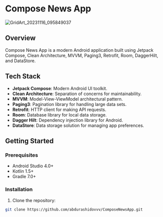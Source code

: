 # Compose News App

![GridArt_20231116_095849037](https://github.com/abdurashidovvv/ComposeNewsApp/assets/105719873/361995a5-51e5-44e9-8b77-5c5ae53dbc1f)

## Overview

Compose News App is a modern Android application built using Jetpack Compose, Clean Architecture, MVVM, Paging3, Retrofit, Room, DaggerHilt, and DataStore.


## Tech Stack

- **Jetpack Compose**: Modern Android UI toolkit.
- **Clean Architecture**: Separation of concerns for maintainability.
- **MVVM**: Model-View-ViewModel architectural pattern.
- **Paging3**: Pagination library for handling large data sets.
- **Retrofit**: HTTP client for making API requests.
- **Room**: Database library for local data storage.
- **Dagger Hilt**: Dependency injection library for Android.
- **DataStore**: Data storage solution for managing app preferences.

## Getting Started

### Prerequisites

- Android Studio 4.0+
- Kotlin 1.5+
- Gradle 7.0+

### Installation

1. Clone the repository:

```bash
git clone https://github.com/abdurashidovvv/ComposeNewsApp.git
